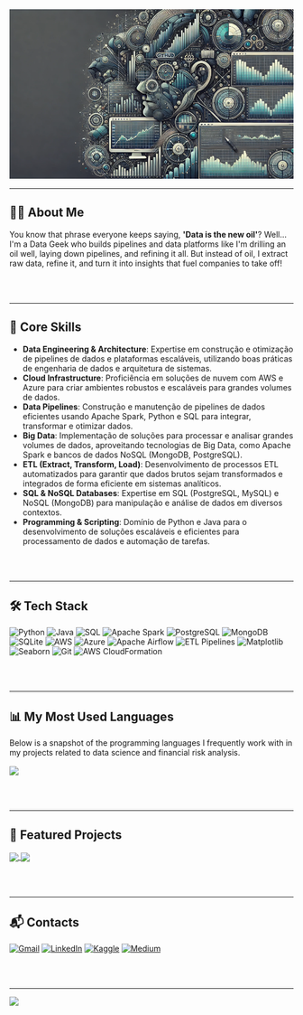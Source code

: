 <!-- Imagem de capa -->
<img src="https://github.com/higorcazuza81/higorcazuza81/blob/main/image.webp" alt="Capa" style="width: 100%; height: 300px; object-fit: cover;"/>


---

## 🧑‍💻 About Me  
You know that phrase everyone keeps saying, **'Data is the new oil'**? Well... I'm a Data Geek who builds pipelines and data platforms like I'm drilling an oil well, laying down pipelines, and refining it all. But instead of oil, I extract raw data, refine it, and turn it into insights that fuel companies to take off!  

<br><br>

---

## 🚀 Core Skills  
- **Data Engineering & Architecture**: Expertise em construção e otimização de pipelines de dados e plataformas escaláveis, utilizando boas práticas de engenharia de dados e arquitetura de sistemas.
- **Cloud Infrastructure**: Proficiência em soluções de nuvem com AWS e Azure para criar ambientes robustos e escaláveis para grandes volumes de dados.
- **Data Pipelines**: Construção e manutenção de pipelines de dados eficientes usando Apache Spark, Python e SQL para integrar, transformar e otimizar dados.
- **Big Data**: Implementação de soluções para processar e analisar grandes volumes de dados, aproveitando tecnologias de Big Data, como Apache Spark e bancos de dados NoSQL (MongoDB, PostgreSQL).
- **ETL (Extract, Transform, Load)**: Desenvolvimento de processos ETL automatizados para garantir que dados brutos sejam transformados e integrados de forma eficiente em sistemas analíticos.
- **SQL & NoSQL Databases**: Expertise em SQL (PostgreSQL, MySQL) e NoSQL (MongoDB) para manipulação e análise de dados em diversos contextos.
- **Programming & Scripting**: Domínio de Python e Java para o desenvolvimento de soluções escaláveis e eficientes para processamento de dados e automação de tarefas.

<br><br>

---

## 🛠️ Tech Stack  
![Python](https://img.shields.io/badge/Python-3776AB?style=for-the-badge&logo=python&logoColor=white)
![Java](https://img.shields.io/badge/Java-ED8B00?style=for-the-badge&logo=java&logoColor=white)
![SQL](https://img.shields.io/badge/SQL-336791?style=for-the-badge&logo=postgresql&logoColor=white)
![Apache Spark](https://img.shields.io/badge/Apache_Spark-E25A1C?style=for-the-badge&logo=apachespark&logoColor=white)
![PostgreSQL](https://img.shields.io/badge/PostgreSQL-336791?style=for-the-badge&logo=postgresql&logoColor=white)
![MongoDB](https://img.shields.io/badge/MongoDB-47A248?style=for-the-badge&logo=mongodb&logoColor=white)
![SQLite](https://img.shields.io/badge/SQLite-07405E?style=for-the-badge&logo=sqlite&logoColor=white)
![AWS](https://img.shields.io/badge/AWS-232F3E?style=for-the-badge&logo=amazonaws&logoColor=white)
![Azure](https://img.shields.io/badge/Azure-0078D4?style=for-the-badge&logo=microsoftazure&logoColor=white)
![Apache Airflow](https://img.shields.io/badge/Apache_Airflow-017CEE?style=for-the-badge&logo=apacheairflow&logoColor=white)
![ETL Pipelines](https://img.shields.io/badge/ETL_Pipelines-4B8BBE?style=for-the-badge&logo=data:image/svg+xml;base64,...)
![Matplotlib](https://img.shields.io/badge/Matplotlib-ffffff?style=for-the-badge&logo=python&logoColor=black)
![Seaborn](https://img.shields.io/badge/Seaborn-2C5FA5?style=for-the-badge&logo=python&logoColor=white)
![Git](https://img.shields.io/badge/Git-F05033?style=for-the-badge&logo=git&logoColor=white)
![AWS CloudFormation](https://img.shields.io/badge/AWS_CloudFormation-FF9900?style=for-the-badge&logo=amazonaws&logoColor=white)

<br><br>

---

## 📊 My Most Used Languages  
Below is a snapshot of the programming languages I frequently work with in my projects related to data science and financial risk analysis.

<a href="https://github.com/anuraghazra/convoychat">
  <img height="200" align="center" src="https://github-readme-stats.vercel.app/api/top-langs?username=higorcazuza81&layout=donut&langs_count=8&card_width=300&size_weight=0.5&count_weight=0.5&hide_border=true&bg_color=0d1117&hide_title=true&text_color=ffffff" />
</a>

<br><br>

---

## 📂 Featured Projects  
<a href="https://github.com/anuraghazra/github-readme-stats">
  <img align="center" src="https://github-readme-stats.vercel.app/api/pin/?username=higorcazuza81&repo=courses&bg_color=0d1117&title_color=A1A1A1&icon_color=A1A1A1&text_color=ffffff" />
</a>
<a href="https://github.com/anuraghazra/convoychat">
  <img align="center" src="https://github-readme-stats.vercel.app/api/pin/?username=higorcazuza81&repo=template-pojeto-data-science&bg_color=0d1117&title_color=A1A1A1&icon_color=A1A1A1&text_color=ffffff" />
</a>

<br><br>

---

## 📬 Contacts  
<div>
  <a href="mailto:higorcazuza@gmail.com"><img src="https://img.shields.io/badge/Gmail-D14836?style=for-the-badge&logo=gmail&logoColor=white" alt="Gmail"></a>
  <a href="https://www.linkedin.com/in/higorcazuza/" target="_blank"><img src="https://img.shields.io/badge/LinkedIn-0077B5?style=for-the-badge&logo=linkedin&logoColor=white" alt="LinkedIn"></a>
  <a href="https://www.kaggle.com/higorcazuza" target="_blank"><img src="https://img.shields.io/badge/Kaggle-20BEFF?style=for-the-badge&logo=kaggle&logoColor=white" alt="Kaggle"></a>
  <a href="https://medium.com/@higorcazuza" target="_blank"><img src="https://img.shields.io/badge/Medium-12100E?style=for-the-badge&logo=medium&logoColor=white" alt="Medium"></a>
</div>

<br><br>

---

[![](https://visitcount.itsvg.in/api?id=higorcazuza81&icon=1&color=12)](https://visitcount.itsvg.in)
